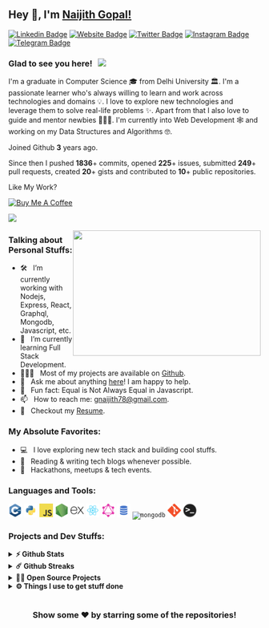 ## Hey 👋, I'm [Naijith Gopal!](https://github.com/naijith/)

[![Linkedin Badge](https://img.shields.io/badge/-LinkedIn-0e76a8?style=flat-square&logo=Linkedin&logoColor=white)](https://www.linkedin.com/in/naijith/)
[![Website Badge](https://img.shields.io/badge/Website-3b5998?style=flat-square&logo=google-chrome&logoColor=white)](https://naijith.github.io/)
[![Twitter Badge](https://img.shields.io/badge/-Twitter-00acee?style=flat-square&logo=Twitter&logoColor=white)](https://twitter.com/gnaijith78)
[![Instagram Badge](https://img.shields.io/badge/-Instagram-e4405f?style=flat-square&logo=Instagram&logoColor=white)](https://www.instagram.com/naijith_gopal/)
[![Telegram Badge](https://img.shields.io/badge/-Telegram-0088cc?style=flat-square&logo=Telegram&logoColor=white)](https://t.me/naijith_gopal)

### Glad to see you here! &nbsp; ![](https://visitor-badge.glitch.me/badge?page_id=naijith.naijith&style=flat-square&color=0088cc)

I'm a graduate in Computer Science 🎓 from Delhi University 🏛. I'm a passionate learner who's always willing to learn and work across technologies and domains 💡. I love to explore new technologies and leverage them to solve real-life problems ✨. Apart from that I also love to guide and mentor newbies 👨🏻‍💻. I'm currently into Web Development 🕸️ and working on my Data Structures and Algorithms 🤓.

Joined Github **3** years ago.

Since then I pushed **1836**+ commits, opened **225**+ issues, submitted **249**+ pull requests, created **20**+ gists and contributed to **10**+ public repositories.

Like My Work?

<a href="https://www.buymeacoffee.com/naijith" target="_blank"><img src="https://cdn.buymeacoffee.com/buttons/v2/default-yellow.png" alt="Buy Me A Coffee" height="60px" width="217px" ></a>

[![](https://gitwar.herokuapp.com/badge?username=naijith&label=Gitwar%20Profile%20Score&style=for-the-badge&color=0088cc)](https://gitwar.herokuapp.com/)

<img align="right" height="250" width="375" alt="" src="https://raw.githubusercontent.com/naijith/naijith/master/gifs/coder.gif" />

### Talking about Personal Stuffs:

- 🛠 &nbsp; I’m currently working with Nodejs, Express, React, <br /> Graphql, Mongodb, Javascript, etc.
- 🚀 &nbsp; I’m currently learning Full Stack Development.
- 👨🏻‍💻 &nbsp; Most of my projects are available on [Github](https://github.com/naijith).
- 💬 &nbsp; Ask me about anything [here](https://github.com/naijith/naijith/issues/2)! I am happy to help.
- 👾 &nbsp; Fun fact: Equal is Not Always Equal in Javascript.
- 📫 &nbsp; How to reach me: gnaijith78@gmail.com.
- 📝 &nbsp; Checkout my [Resume](https://github.com/naijith/naijith/blob/master/resume.pdf).

### My Absolute Favorites:

- 💻 &nbsp; I love exploring new tech stack and building cool stuffs.
- 📰 &nbsp; Reading & writing tech blogs whenever possible.
- 🍕 &nbsp; Hackathons, meetups & tech events.

### Languages and Tools:

<code><img height="27" src="https://raw.githubusercontent.com/github/explore/80688e429a7d4ef2fca1e82350fe8e3517d3494d/topics/cpp/cpp.png" alt="cpp"></code>
<code><img height="27" src="https://raw.githubusercontent.com/github/explore/80688e429a7d4ef2fca1e82350fe8e3517d3494d/topics/python/python.png" alt="python"></code>
<code><img height="27" src="https://raw.githubusercontent.com/github/explore/80688e429a7d4ef2fca1e82350fe8e3517d3494d/topics/javascript/javascript.png" alt="javascript"></code>
<code><img height="27" src="https://raw.githubusercontent.com/github/explore/80688e429a7d4ef2fca1e82350fe8e3517d3494d/topics/nodejs/nodejs.png" alt="nodejs"></code>
<code><img height="27" src="https://raw.githubusercontent.com/devicons/devicon/master/icons/express/express-original.svg" alt="expressjs"></code>
<code><img height="27" src="https://raw.githubusercontent.com/github/explore/80688e429a7d4ef2fca1e82350fe8e3517d3494d/topics/react/react.png" alt="react"></code>
<code><img height="27" src="https://raw.githubusercontent.com/github/explore/80688e429a7d4ef2fca1e82350fe8e3517d3494d/topics/graphql/graphql.png" alt="graphql"></code>
<code><img height="27" src="https://raw.githubusercontent.com/github/explore/80688e429a7d4ef2fca1e82350fe8e3517d3494d/topics/sql/sql.png" alt="sql"></code>
<code><img height="27" src="https://encrypted-tbn0.gstatic.com/images?q=tbn%3AANd9GcSTTzPAw-55ssm1Im594xYZ9eRQu2JylrkYLg&usqp=CAU" alt="mongodb"></code>
<code><img height="27" src="https://raw.githubusercontent.com/devicons/devicon/master/icons/git/git-original.svg" alt="git"></code>
<code><img height="27" src="https://raw.githubusercontent.com/github/explore/80688e429a7d4ef2fca1e82350fe8e3517d3494d/topics/terminal/terminal.png" alt="terminal"></code>

<!--
<code><img height="25" src="https://raw.githubusercontent.com/github/explore/80688e429a7d4ef2fca1e82350fe8e3517d3494d/topics/sass/sass.png" alt="sass"></code>
-->

### Projects and Dev Stuffs:

<details>	
  <summary><b>⚡ Github Stats</b></summary>

  <br />
  <img height="180em" src="https://github-readme-stats.vercel.app/api?username=naijith&show_icons=true&hide_border=true&&count_private=true&include_all_commits=true" />
  <img height="180em" src="https://github-readme-stats.vercel.app/api/top-langs/?username=naijith&exclude_repo=KNN-Image-Classification&show_icons=true&hide_border=true&layout=compact&langs_count=8"/>
</details>

<details>	
  <summary><b>☄️ Github Streaks</b></summary>

  <br />
  <img height="180em" src="https://github-readme-streak-stats.herokuapp.com/?user=naijith&hide_border=true" />
</details>

<details>
  <summary><b>🧑‍🚀 Open Source Projects</b></summary>

  <br />
  <table>
    <thead align="center">
      <tr border: none;>
        <td><b>💻 Projects</b></td>
        <td><b>🌟 Stars</b></td>
        <td><b>🍴 Forks</b></td>
        <td><b>🐛 Issues</b></td>
        <td><b>🔔 Pull Requests</b></td>
        <td><b>👨‍💻 Language</b></td>
      </tr>
    </thead>
    <tbody>
      <tr>
	      <td><a href="https://github.com/naijith/Gitwar"><b>🚀 Gitwar</b></a></td>
        <td><img alt="Stars" src="https://img.shields.io/github/stars/naijith/Gitwar?style=flat-square&labelColor=343b41"/></td>
        <td><img alt="Forks" src="https://img.shields.io/github/forks/naijith/Gitwar?style=flat-square&labelColor=343b41"/></td>
        <td><img alt="Issues" src="https://img.shields.io/github/issues/naijith/Gitwar?style=flat-square"/></td>
        <td><img alt="Pull Requests" src="https://img.shields.io/github/issues-pr/naijith/Gitwar?style=flat-square"/></td>
        <td><img alt="Language" src="https://img.shields.io/github/languages/top/naijith/Gitwar?style=flat-square"/></td>
      </tr>
      <tr>
	      <td><a href="https://github.com/naijith/TradeByte"><b>💸 TradeByte</b></a></td>
        <td><img alt="Stars" src="https://img.shields.io/github/stars/naijith/TradeByte?style=flat-square&labelColor=343b41"/></td>
        <td><img alt="Forks" src="https://img.shields.io/github/forks/naijith/TradeByte?style=flat-square&labelColor=343b41"/></td>
        <td><img alt="Issues" src="https://img.shields.io/github/issues/naijith/TradeByte?style=flat-square"/></td>
        <td><img alt="Pull Requests" src="https://img.shields.io/github/issues-pr/naijith/TradeByte?style=flat-square"/></td>
        <td><img alt="Language" src="https://img.shields.io/github/languages/top/naijith/TradeByte?label=javascript&style=flat-square"/></td>
      </tr>
    </tbody>
  </table>
  <br />
</details>
 
<details>	
  <br />
  <summary><b>⚙️ Things I use to get stuff done</b></summary>
  	<ul>
  	    <li><b>OS:</b> Ubuntu 20.04</li>
	    <li><b>Laptop: </b> HP Elitebook (i5)</li>
  	    <li><b>Browser: </b> Firefox Web Browser</li>
	    <li><b>Terminal: </b> ZSH: Oh My Zsh (PowerLevel10k)</li>
	    <li><b>Code Editor:</b> VSCode - The best editor out there.</li>
	    <li><b>To Stay Updated:</b> Dev.to, Medium, Linkedin and Twitter.</li>
	    <br />
	⚛️ Checkout My VSCode Configrations <a href="https://gist.github.com/naijith/039b1dc5a7cdcb007ab3691814d53130">Here</a>.
	</ul>	
</details>

#

<div align="center">

### Show some ❤️ by starring some of the repositories!

</div>
